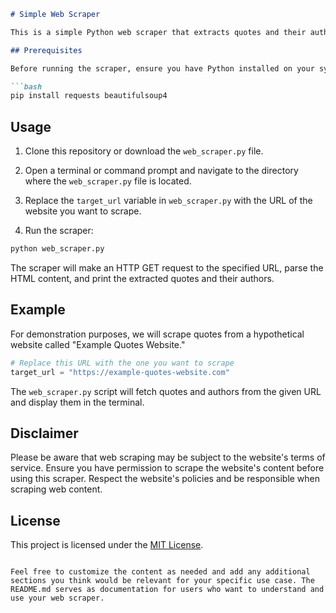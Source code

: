 ```markdown
# Simple Web Scraper

This is a simple Python web scraper that extracts quotes and their authors from a given website. It uses the `requests` library to make HTTP requests and `BeautifulSoup` for parsing the HTML content.

## Prerequisites

Before running the scraper, ensure you have Python installed on your system. You'll also need to install the required libraries using pip:

```bash
pip install requests beautifulsoup4
```

## Usage

1. Clone this repository or download the `web_scraper.py` file.

2. Open a terminal or command prompt and navigate to the directory where the `web_scraper.py` file is located.

3. Replace the `target_url` variable in `web_scraper.py` with the URL of the website you want to scrape.

4. Run the scraper:

```bash
python web_scraper.py
```

The scraper will make an HTTP GET request to the specified URL, parse the HTML content, and print the extracted quotes and their authors.

## Example

For demonstration purposes, we will scrape quotes from a hypothetical website called "Example Quotes Website."

```python
# Replace this URL with the one you want to scrape
target_url = "https://example-quotes-website.com"
```

The `web_scraper.py` script will fetch quotes and authors from the given URL and display them in the terminal.

## Disclaimer

Please be aware that web scraping may be subject to the website's terms of service. Ensure you have permission to scrape the website's content before using this scraper. Respect the website's policies and be responsible when scraping web content.

## License

This project is licensed under the [MIT License](LICENSE).
```

Feel free to customize the content as needed and add any additional sections you think would be relevant for your specific use case. The README.md serves as documentation for users who want to understand and use your web scraper.
